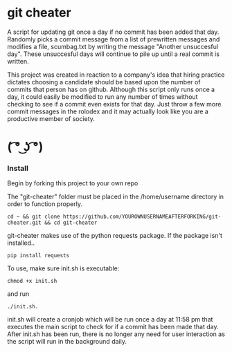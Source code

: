 # git cheater
 A script for updating git once a day if no commit has been added that day. Randomly
 picks a commit message from a list of prewritten messages and modifies a file, scumbag.txt
 by writing the message "Another unsuccesful day". These unsuccesful days will continue to pile
 up until a real commit is written.
 
 This project was created in reaction to a company's idea that hiring practice dictates choosing
 a candidate should be based upon the number of commits that person has on github. Although this 
 script only runs once a day, it could easily be modified to run any number of times without 
 checking to see if a commit even exists for that day. Just throw a few more commit messages in
 the rolodex and it may actually look like you are a productive member of society.
# ( ͡° ͜ʖ ͡°)
 
### Install
 Begin by forking this project to your own repo
 
 The "git-cheater" folder must be placed in the /home/username directory in order to function
 properly.
 ```
 cd ~ && git clone https://github.com/YOUROWNUSERNAMEAFTERFORKING/git-cheater.git && cd git-cheater
 ```
 git-cheater makes use of the python requests package. If the package isn't installed..
 ```
 pip install requests
```
 To use, make sure init.sh is executable: 
 ```
 chmod +x init.sh
 ```
 and run 
 ```
 ./init.sh.
 ```
 init.sh will create a cronjob which will be run once a day at 11:58 pm that executes the main script
 to check for if a commit has been made that day. After init.sh has been run, there is no longer any 
 need for user interaction as the script will run in the background daily.

